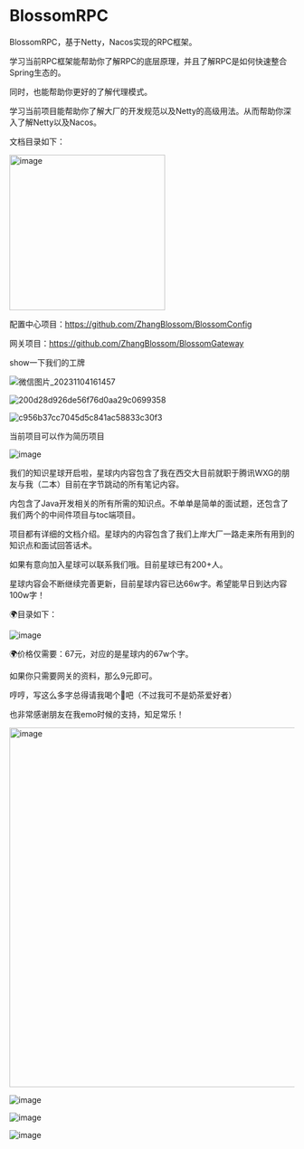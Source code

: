 # BlossomRPC
BlossomRPC，基于Netty，Nacos实现的RPC框架。

学习当前RPC框架能帮助你了解RPC的底层原理，并且了解RPC是如何快速整合Spring生态的。

同时，也能帮助你更好的了解代理模式。

学习当前项目能帮助你了解大厂的开发规范以及Netty的高级用法。从而帮助你深入了解Netty以及Nacos。

文档目录如下：

<img width="275" alt="image" src="https://github.com/ZhangBlossom/BlossomRPC/assets/110703773/fa565f4c-99c1-46a9-b4c3-15456e4c9731">


配置中心项目：https://github.com/ZhangBlossom/BlossomConfig

网关项目：https://github.com/ZhangBlossom/BlossomGateway

show一下我们的工牌

![微信图片_20231104161457](https://github.com/ZhangBlossom/BlossomGateway/assets/110703773/423d4a34-a86e-467b-9bf5-255cc242f16f)

![200d28d926de56f76d0aa29c0699358](https://github.com/ZhangBlossom/BlossomGateway/assets/110703773/e8139512-db82-4b8e-be7b-9a1000c309d1)

![c956b37cc7045d5c841ac58833c30f3](https://github.com/ZhangBlossom/BlossomGateway/assets/110703773/abf93eb0-a9ee-44a9-a2da-546b2661fa62)


当前项目可以作为简历项目

![image](https://github.com/ZhangBlossom/BlossomRPC/assets/110703773/fc3fa329-0028-4b6f-b679-af37c5899f36)


我们的知识星球开启啦，星球内内容包含了我在西交大目前就职于腾讯WXG的朋友与我（二本）目前在字节跳动的所有笔记内容。

内包含了Java开发相关的所有所需的知识点。不单单是简单的面试题，还包含了我们两个的中间件项目与toc端项目。

项目都有详细的文档介绍。星球内的内容包含了我们上岸大厂一路走来所有用到的知识点和面试回答话术。                                          

如果有意向加入星球可以联系我们哦。目前星球已有200+人。

星球内容会不断继续完善更新，目前星球内容已达66w字。希望能早日到达内容100w字！    

🌍目录如下：

![image](https://github.com/ZhangBlossom/BlossomRPC/assets/110703773/382462ee-11b2-475f-88eb-b6f955cdeb1f)

🌍价格仅需要：67元，对应的是星球内的67w个字。

如果你只需要网关的资料，那么9元即可。

哼哼，写这么多字总得请我喝个🍵吧（不过我可不是奶茶爱好者）

也非常感谢朋友在我emo时候的支持，知足常乐！

<img width="636" alt="image" src="https://github.com/ZhangBlossom/BlossomRPC/assets/110703773/bd1dc493-f940-4dca-a11f-81a0b3bb7e19">


![image](https://github.com/ZhangBlossom/BlossomGateway/assets/110703773/fbd12c89-ca55-4efc-b8b7-c6c0dd0061ac)

![image](https://github.com/ZhangBlossom/BlossomRPC/assets/110703773/52fb9c42-f1eb-42f1-a026-9bfc3cfa51b0)

![image](https://github.com/ZhangBlossom/BlossomGateway/assets/110703773/61c9cfb1-f6fb-4dc1-8d2d-e39ac7546470)




